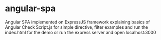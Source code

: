 # angular-spa
Angular SPA implemented on ExpressJS framework explaining basics of Angular
Check Script.js for simple directive, filter examples and run the index.html for the demo
or run the express server and open localhost:3000
